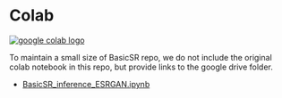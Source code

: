# Colab

<a href="https://drive.google.com/drive/folders/1G_qcpvkT5ixmw5XoN6MupkOzcK1km625?usp=sharing"><img src="https://colab.research.google.com/assets/colab-badge.svg" alt="google colab logo"></a>

To maintain a small size of BasicSR repo, we do not include the original colab notebook in this repo, but provide links to the google drive folder.

- [BasicSR_inference_ESRGAN.ipynb](https://colab.research.google.com/drive/1JQScYICvEC3VqaabLu-lxvq9h7kSV1ML?usp=sharing)
